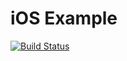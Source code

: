 iOS Example
===========

[![Build Status](https://travis-ci.org/rafbgarcia/example.png?branch=master)](https://travis-ci.org/rafbgarcia/example)
